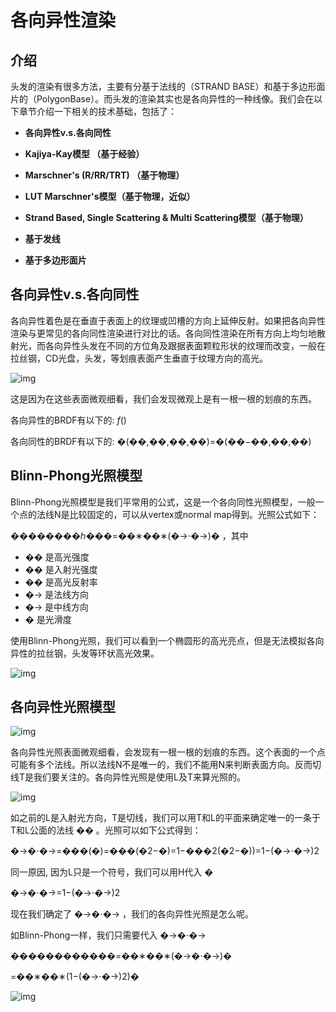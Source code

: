 # 各向异性渲染

## 介绍

头发的渲染有很多方法，主要有分基于法线的（STRAND BASE）和基于多边形面片的（PolygonBase）。而头发的渲染其实也是各向异性的一种线像。我们会在以下章节介绍一下相关的技术基础，包括了：

- **各向异性v.s.各向同性**
- **Kajiya-Kay模型 （基于经验）**
- **Marschner's (R/RR/TRT) （基于物理）**
- **LUT Marschner's模型（基于物理，近似）**
- **Strand Based, Single Scattering & Multi Scattering模型（基于物理）**



- **基于发线**
- **基于多边形面片**

## **各向异性v.s.各向同性**

各向异性着色是在垂直于表面上的纹理或凹槽的方向上延伸反射。如果把各向异性渲染与更常见的各向同性渲染进行对比的话。各向同性渲染在所有方向上均匀地散射光，而各向异性头发在不同的方位角及跟据表面颗粒形状的纹理而改变，一般在拉丝钢，CD光盘，头发，等划痕表面产生垂直于纹理方向的高光。

![img](https://pic3.zhimg.com/80/v2-070a1a4623af5168cf50d0dd80af7922_720w.webp)

这是因为在这些表面微观细看，我们会发现微观上是有一根一根的划痕的东西。

各向异性的BRDF有以下的: $f()$

各向同性的BRDF有以下的: �(��,��,��,��)=�(��−��,��,��)

## **Blinn-Phong光照模型**

Blinn-Phong光照模型是我们平常用的公式，这是一个各向同性光照模型，一般一个点的法线N是比较固定的，可以从vertex或normal map得到。光照公式如下：

��������ℎ���=��∗��∗(�→⋅�→)� ，其中

- �� 是高光强度
- �� 是入射光强度
- �� 是高光反射率
- �→ 是法线方向
- �→ 是中线方向
- � 是光滑度

使用Blinn-Phong光照，我们可以看到一个椭圆形的高光亮点，但是无法模拟各向异性的拉丝钢，头发等环状高光效果。

![img](https://pic1.zhimg.com/80/v2-dcced7f622819c28246fe9d450f57e04_720w.webp)

## 各向异性光照模型

![img](https://pic2.zhimg.com/80/v2-cc7ac3eb0e23fd64280b9ba55b8f017d_720w.webp)

各向异性光照表面微观细看，会发现有一根一根的划痕的东西。这个表面的一个点可能有多个法线。所以法线N不是唯一的，我们不能用N来判断表面方向。反而切线T是我们要关注的。各向异性光照是使用L及T来算光照的。

![img](https://pic4.zhimg.com/80/v2-86003ff603d6a6d0f15f2932d5aaff0b_720w.webp)

如之前的L是入射光方向，T是切线，我们可以用T和L的平面来确定唯一的一条于T和L公面的法线 �� 。光照可以如下公式得到：

�→�⋅�→=���(�)=���(�2−�)=1−���2(�2−�))=1−(�→⋅�→)2

同一原因, 因为L只是一个符号，我们可以用H代入 �

�→�⋅�→=1−(�→⋅�→)2

现在我们确定了 �→�⋅�→ ，我们的各向异性光照是怎么呢。

如Blinn-Phong一样，我们只需要代入 �→�⋅�→

������������=��∗��∗(�→�⋅�→)�

=��∗��∗(1−(�→⋅�→)2)�

![img](https://pic2.zhimg.com/80/v2-dac807e0c383b05857636d8244f73ddd_720w.webp)